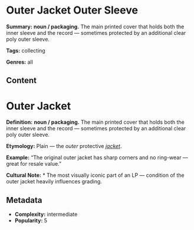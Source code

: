 # Outer Jacket Outer Sleeve

**Summary:** **noun / packaging.** The main printed cover that holds both the inner sleeve and the record — sometimes protected by an additional clear poly outer sleeve.

**Tags:** collecting

**Genres:** all

## Content

# Outer Jacket

**Definition:** **noun / packaging.** The main printed cover that holds both the inner sleeve and the record — sometimes protected by an additional clear poly outer sleeve.

**Etymology:** Plain — the *outer* protective *[jacket](../j/jacket.md)*.

**Example:** “The original outer jacket has sharp corners and no ring-wear — great for resale value.”

**Cultural Note:** * The most visually iconic part of an LP — condition of the outer jacket heavily influences grading.

## Metadata

- **Complexity:** intermediate
- **Popularity:** 5
